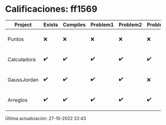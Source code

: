 # Calificaciones: ff1569
|Project|Exists|Compiles|Problem1|Problem2|Problem3|Extra|CommitHash|CommitDate|CheckDate|Comments|DueDate|Grade|
|-|-|-|-|-|-|-|-|-|-|-|-|-|
|Puntos|❌|❌|❌|❌|❌|❌|NA|NA|27-10-2022 22:43:56|No se encontró el archivo en PracticasCompuI/Puntos/Puntos.cpp|05-11-2020 21:00:00|5|
|Calculadora|✔️|✔️|✔️|✔️|✔️|❌|65f682ac3ba94838d33738713ea95c5d8e3a8f5a|28-09-2022 16:13:02|28-09-2022 16:58:58|No sale con código diferente de cero con división entre cero|28-09-2022 21:00:00|10.0|
|GaussJordan|✔️|✔️|✔️|✔️|❌|✔️|c5295e85968b6f6b053743e52574769c72274871|12-10-2022 22:35:50|12-10-2022 23:29:26|No avisa al usuario que el sistema no tiene solución|19-10-2022 21:00:00|10.0|
|Arreglos|✔️|✔️|✔️|✔️|✔️|✔️|2a7c56fd0171968be153336095506b491a79086b|03-10-2022 11:04:21|03-10-2022 11:24:14|¡Excelente trabajo!|05-10-2020 21:00:00|10.0|

Última actualización: 27-10-2022 22:43